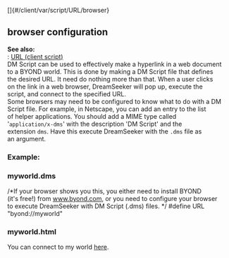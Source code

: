 []{#/client/var/script/URL/browser}    
## browser configuration    
**See also:**    
:   [URL (client script)](ref/client/var/script/URL)    
DM Script can be used to effectively make a hyperlink in a web document    
to a BYOND world. This is done by making a DM Script file that defines    
the desired URL. It need do nothing more than that. When a user clicks    
on the link in a web browser, DreamSeeker will pop up, execute the    
script, and connect to the specified URL.    
Some browsers may need to be configured to know what to do with a DM    
Script file. For example, in Netscape, you can add an entry to the list    
of helper applications. You should add a MIME type called    
\'`application/x-dms`\' with the description \'DM Script\' and the    
extension `dms`. Have this execute DreamSeeker with the `.dms` file as    
an argument.    
### Example:    
### myworld.dms    
/\*If your browser shows you this, you either need to install BYOND    
(it\'s free!) from www.byond.com, or you need to configure your browser    
to execute DreamSeeker with DM Script (.dms) files. \*/ #define URL    
\"byond://myworld\"    
### myworld.html    
You can connect to my world [here](myworld.dms).  